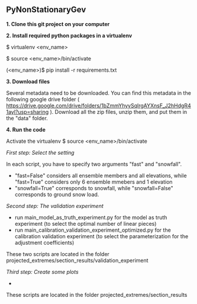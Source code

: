 ## PyNonStationaryGev

**1. Clone this git project on your computer**

**2. Install required python packages in a virtualenv**

$ virtualenv <env_name>

$ source <env_name>/bin/activate

(<env_name>)$ pip install -r requirements.txt

**3. Download files**

Several metadata need to be downloaded. You can find this metadata in the following google drive folder ( https://drive.google.com/drive/folders/1bZmmYhyvSqlrgAYXnsF_J2hHdgR41ayl?usp=sharing ). Download all the zip files, unzip them, and put them in the "data" folder.

**4. Run the code**

Activate the virtualenv $ source <env_name>/bin/activate

_First step: Select the setting_

In each script, you have to specify two arguments "fast" and "snowfall".
- "fast=False" considers all ensemble members and all elevations, while "fast=True" considers only 6 ensemble mmebers and 1 elevation
- "snowfall=True" corresponds to snowfall, while "snowfall=False" corresponds to ground snow load. 

_Second step: The validation experiment_

- run main_model_as_truth_experiment.py for the model as truth experiment (to select the optimal number of linear pieces)
- run main_calibration_validation_experiment_optimized.py for the calibration validation experiment (to select the parameterization for the adjustment coefficients)

These two scripts are located in the folder projected_extremes/section_results/validation_experiment

_Third step: Create some plots_

-

These scripts are located in the folder projected_extremes/section_results
